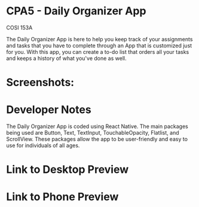 # CPA5 - Daily Organizer App
COSI 153A

The Daily Organizer App is here to help you keep track of your assignments and tasks that you have to complete through an App that is customized just for you. With this app, you can create a to-do list that orders all your tasks and keeps a history of what you've done as well.

# Screenshots:

# Developer Notes
The Daily Organizer App is coded using React Native. The main packages being used are Button, Text, TextInput, TouchableOpacity, Flatlist, and ScrollView. These packages allow the app to be user-friendly and easy to use for individuals of all ages.

# Link to Desktop Preview

# Link to Phone Preview
